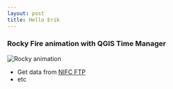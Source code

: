 ```yaml
---
layout: post
title: Hello Erik
---
```


### Rocky Fire animation with QGIS Time Manager
![Rocky animation](https://dl.dropboxusercontent.com/u/345322813/images/rocky.gif "Rocky animation")

+ Get data from [NIFC FTP](http://ftp.nifc.gov/)
+ etc
